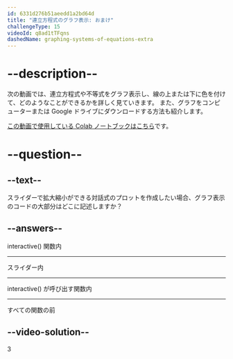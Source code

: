 ```yaml
---
id: 6331d276b51aeedd1a2bd64d
title: "連立方程式のグラフ表示: おまけ"
challengeType: 15
videoId: q8ad1tTFqns
dashedName: graphing-systems-of-equations-extra
---
```


# --description--

次の動画では、連立方程式や不等式をグラフ表示し、線の上または下に色を付けて、どのようなことができるかを詳しく見ていきます。 また、グラフをコンピューターまたは Google ドライブにダウンロードする方法も紹介します。

<a href="https://colab.research.google.com/drive/1m5oG62NzUHRzBghGCPRfr1SzvbywRWPV?usp=sharing" target="_blank" rel="noopener noreferrer nofollow">この動画で使用している Colab ノートブックはこちら</a>です。

# --question--

## --text--

スライダーで拡大縮小ができる対話式のプロットを作成したい場合、グラフ表示のコードの大部分はどこに記述しますか？

## --answers--

interactive() 関数内

---

スライダー内

---

interactive() が呼び出す関数内

---

すべての関数の前

## --video-solution--

3
